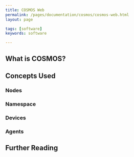 ```yaml
---
title: COSMOS Web
permalink: /pages/documentation/cosmos/cosmos-web.html
layout: page

tags: [software]
keywords: software

---
```



## What is COSMOS?


## Concepts Used

### Nodes

### Namespace

### Devices

### Agents



## Further Reading
